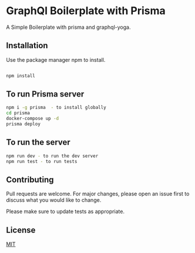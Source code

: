# GraphQl Boilerplate with Prisma

A Simple Boilerplate with prisma and graphql-yoga.

## Installation

Use the package manager npm to install.

```bash

npm install
```

## To run Prisma server

```bash
npm i -g prisma  - to install globally
cd prisma
docker-compose up -d
prisma deploy
```

## To run the server

```bash 
npm run dev - to run the dev server
npm run test - to run tests
```

## Contributing
Pull requests are welcome. For major changes, please open an issue first to discuss what you would like to change.

Please make sure to update tests as appropriate.

## License
[MIT](https://choosealicense.com/licenses/mit/)
